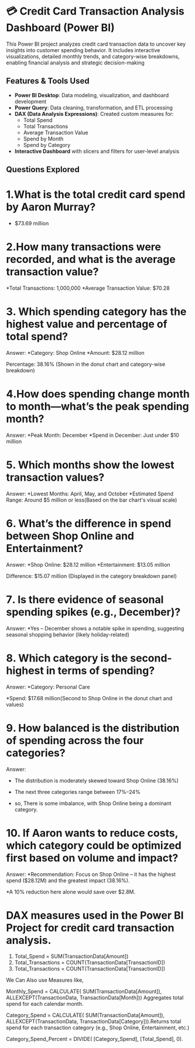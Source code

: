 # 💳 Credit Card Transaction Analysis Dashboard (Power BI)

This Power BI project analyzes credit card transaction data to uncover key insights into customer spending behavior. It includes interactive visualizations, detailed monthly trends, and category-wise breakdowns, enabling financial analysis and strategic decision-making

## Features & Tools Used

- **Power BI Desktop**: Data modeling, visualization, and dashboard development
- **Power Query**: Data cleaning, transformation, and ETL processing
- **DAX (Data Analysis Expressions)**: Created custom measures for:
  - Total Spend
  - Total Transactions
  - Average Transaction Value
  - Spend by Month
  - Spend by Category
- **Interactive Dashboard** with slicers and filters for user-level analysis


## Questions Explored

# 1️.What is the total credit card spend by Aaron Murray?
* $73.69 million


# 2️.How many transactions were recorded, and what is the average transaction value?

*Total Transactions: 1,000,000
*Average Transaction Value: $70.28


# 3️. Which spending category has the highest value and percentage of total spend?
Answer:
*Category: Shop Online
*Amount: $28.12 million

Percentage: 38.16%
(Shown in the donut chart and category-wise breakdown)

# 4️.How does spending change month to month—what’s the peak spending month?
 Answer:
*Peak Month: December
*Spend in December: Just under $10 million


# 5️. Which months show the lowest transaction values?
 Answer:
*Lowest Months: April, May, and October
*Estimated Spend Range: Around $5 million or less(Based on the bar chart's visual scale)


# 6️. What’s the difference in spend between Shop Online and Entertainment?
Answer:
*Shop Online: $28.12 million
*Entertainment: $13.05 million

Difference: $15.07 million
(Displayed in the category breakdown panel)

# 7️. Is there evidence of seasonal spending spikes (e.g., December)?
 Answer:
 *Yes – December shows a notable spike in spending, suggesting seasonal shopping behavior (likely holiday-related)

# 8️. Which category is the second-highest in terms of spending?

Answer:
*Category: Personal Care

*Spend: $17.68 million(Second to Shop Online in the donut chart and values)


# 9️. How balanced is the distribution of spending across the four categories?

 Answer:
* The distribution is moderately skewed toward Shop Online (38.16%)

* The next three categories range between 17%–24%

 * so, There is some imbalance, with Shop Online being a dominant category.

# 10. If Aaron wants to reduce costs, which category could be optimized first based on volume and impact?

Answer:
*Recommendation: Focus on Shop Online – it has the highest spend ($28.12M) and the greatest impact (38.16%).

*A 10% reduction here alone would save over $2.8M.

# DAX measures used in the Power BI  Project for credit card transaction analysis.

 1.  Total_Spend = SUM(TransactionData[Amount])
 2.  Total_Transactions = COUNT(TransactionData[TransactionID])
 3.  Total_Transactions = COUNT(TransactionData[TransactionID])

We Can Also use Measures like,

Monthly_Spend = 
CALCULATE(
    SUM(TransactionData[Amount]),
    ALLEXCEPT(TransactionData, TransactionData[Month])) Aggregates total spend for each calendar month.



Category_Spend = 
CALCULATE(
    SUM(TransactionData[Amount]),
    ALLEXCEPT(TransactionData, TransactionData[Category])).Returns total spend for each transaction category (e.g., Shop Online, Entertainment, etc.)


Category_Spend_Percent = 
DIVIDE(
    [Category_Spend],
    [Total_Spend],
    0).








